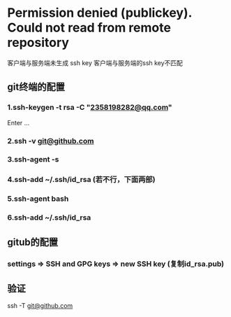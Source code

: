 # Permission denied (publickey). Could not read from remote repository

客户端与服务端未生成 ssh key
客户端与服务端的ssh key不匹配

## git终端的配置

### 1.ssh-keygen -t rsa -C "2358198282@qq.com"  

Enter ...

### 2.ssh -v git@github.com

### 3.ssh-agent -s 

### 4.ssh-add ~/.ssh/id_rsa (若不行，下面两部)
### 5.ssh-agent bash

### 6.ssh-add ~/.ssh/id_rsa

## gitub的配置

###  settings => SSH and GPG keys =>  new SSH key (复制id_rsa.pub)

## 验证
ssh -T git@github.com 